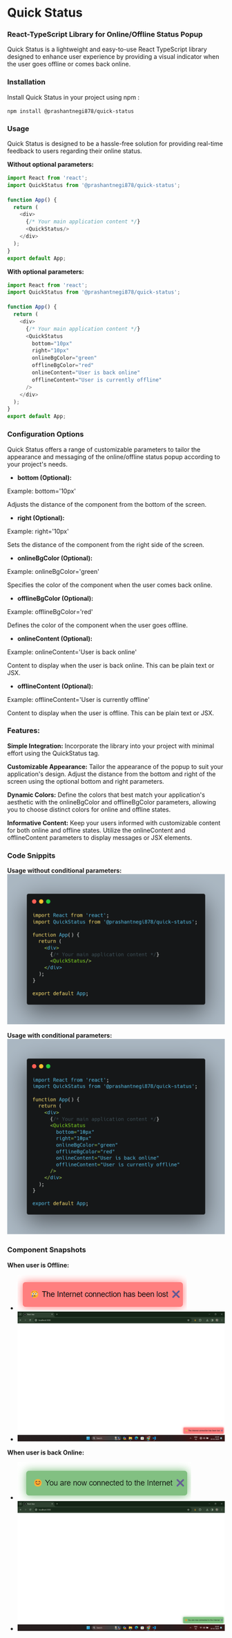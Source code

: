 # Quick Status
### React-TypeScript Library for Online/Offline Status Popup 


Quick Status is a lightweight and easy-to-use React TypeScript library designed to enhance user experience by providing a visual indicator when the user goes offline or comes back online.


### Installation
Install Quick Status in your project using npm :

`npm install @prashantnegi878/quick-status`

### Usage
Quick Status is designed to be a hassle-free solution for providing real-time feedback to users regarding their online status.

**Without optional parameters:**
```Javascript
import React from 'react';
import QuickStatus from '@prashantnegi878/quick-status';

function App() {
  return (
    <div>
      {/* Your main application content */}
      <QuickStatus/>
    </div>
  );
}
export default App;
```
**With optional parameters:**
```Javascript
import React from 'react';
import QuickStatus from '@prashantnegi878/quick-status';

function App() {
  return (
    <div>
      {/* Your main application content */}
      <QuickStatus
        bottom="10px"
        right="10px"
        onlineBgColor="green"
        offlineBgColor="red"
        onlineContent="User is back online"
        offlineContent="User is currently offline"
      />
    </div>
  );
}
export default App;
```

### **Configuration Options**

Quick Status offers a range of customizable parameters to tailor the appearance and messaging of the online/offline status popup according to your project's needs.

- **bottom (Optional):**

Example: bottom='10px'

Adjusts the distance of the component from the bottom of the screen.


- **right (Optional):**

Example: right='10px'

Sets the distance of the component from the right side of the screen.


- **onlineBgColor (Optional):**

Example: onlineBgColor='green'

Specifies the color of the component when the user comes back online.


- **offlineBgColor (Optional):**

Example: offlineBgColor='red'

Defines the color of the component when the user goes offline.


- **onlineContent (Optional):**

Example: onlineContent='User is back online'

Content to display when the user is back online. This can be plain text or JSX.


- **offlineContent (Optional):**

Example: offlineContent='User is currently offline'

Content to display when the user is offline. This can be plain text or JSX.

### **Features:**
**Simple Integration:** Incorporate the library into your project with minimal effort using the QuickStatus tag.

**Customizable Appearance:** Tailor the appearance of the popup to suit your application's design. Adjust the distance from the bottom and right of the screen using the optional bottom and right parameters.

**Dynamic Colors:** Define the colors that best match your application's aesthetic with the onlineBgColor and offlineBgColor parameters, allowing you to choose distinct colors for online and offline states.

**Informative Content:** Keep your users informed with customizable content for both online and offline states. Utilize the onlineContent and offlineContent parameters to display messages or JSX elements.

### **Code Snippits**
**Usage without conditional parameters:**
![](https://raw.githubusercontent.com/PrashantNegi878/quick-status/main/public/snippits/withoutParams.png)


**Usage with conditional parameters:**
![](https://raw.githubusercontent.com/PrashantNegi878/quick-status/main/public/snippits/withParams.png)

### **Component Snapshots**

**When user is Offline:**
- ![](https://raw.githubusercontent.com/PrashantNegi878/quick-status/main/public/snippits/offline.png)
- ![](https://raw.githubusercontent.com/PrashantNegi878/quick-status/main/public/snippits/when%20offline.png)

**When user is back Online:**
- ![](https://raw.githubusercontent.com/PrashantNegi878/quick-status/main/public/snippits/online.png)
- ![](https://raw.githubusercontent.com/PrashantNegi878/quick-status/main/public/snippits/when%20online.png)
